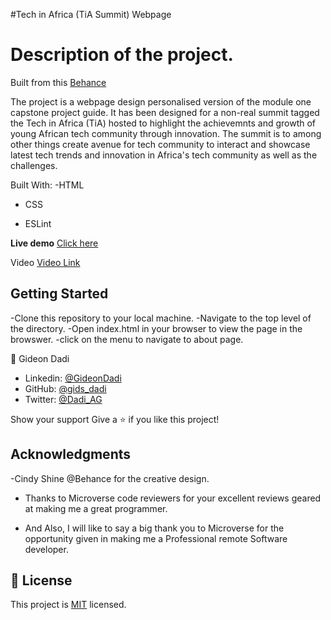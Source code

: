 #Tech in Africa (TiA Summit) Webpage

# Description of the project.

Built from this <a href= "https://www.behance.net/gallery/29845175/CC-Global-Summit-2015"> Behance</a>

The project is a webpage design personalised version of the module one capstone project guide. It has been designed for a non-real summit tagged the Tech in Africa (TiA) hosted to highlight the achievemnts and growth of young African tech community through innovation. The summit is to among other things create avenue for tech community to interact and showcase latest tech trends and innovation in Africa's tech community as well as the challenges.

Built With:
-HTML

- CSS

- ESLint

**Live demo**
[Click here](https://gids-dadi.github.io/Spiral-Tech-Project)

Video
[Video Link](https://www.loom.com/share/e30b4f34fca341d9a36e054e26aaf715)

## Getting Started

-Clone this repository to your local machine.
-Navigate to the top level of the directory.
-Open index.html in your browser to view the page in the browswer.
-click on the menu to navigate to about page.

👤 Gideon Dadi

- Linkedin: [@GideonDadi](www.linkedin.com/in/gideon-akamisoko-dadi)
- GitHub: [@gids_dadi](https://github.com/gids-dadi)
- Twitter: [@Dadi_AG](https://twitter.com/Dadi_AG)

Show your support
Give a ⭐️ if you like this project!

## Acknowledgments

-Cindy Shine @Behance for the creative design.

- Thanks to Microverse code reviewers for your excellent reviews geared at making me a great programmer.

- And Also, I will like to say a big thank you to Microverse for the opportunity given in making me a Professional remote Software developer.

## 📝 License

This project is [MIT]("./MIT.md") licensed.
